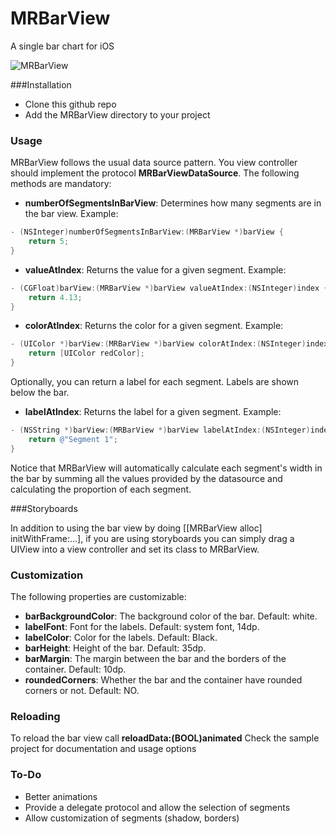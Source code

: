 MRBarView
=========

A single bar chart for iOS

![MRBarView](https://raw.github.com/mrojas/MRBarView/master/barview.png)

###Installation

- Clone this github repo
- Add the MRBarView directory to your project

### Usage

MRBarView follows the usual data source pattern. You view controller should implement the protocol **MRBarViewDataSource**.
The following methods are mandatory:

- **numberOfSegmentsInBarView**: Determines how many segments are in the bar view. Example:
```Objective-C
- (NSInteger)numberOfSegmentsInBarView:(MRBarView *)barView {
    return 5;
}
```

- **valueAtIndex**: Returns the value for a given segment. Example:
```Objective-C
- (CGFloat)barView:(MRBarView *)barView valueAtIndex:(NSInteger)index {
    return 4.13;
}
```

- **colorAtIndex**: Returns the color for a given segment. Example:
```Objective-C
- (UIColor *)barView:(MRBarView *)barView colorAtIndex:(NSInteger)index {
    return [UIColor redColor];
}
```

Optionally, you can return a label for each segment. Labels are shown below the bar.

- **labelAtIndex**: Returns the label for a given segment. Example:
```Objective-C
- (NSString *)barView:(MRBarView *)barView labelAtIndex:(NSInteger)index {
    return @"Segment 1";
}
```

Notice that MRBarView will automatically calculate each segment's width in the bar by summing all the values provided by the datasource and calculating the proportion of each segment.

###Storyboards

In addition to using the bar view by doing [[MRBarView alloc] initWithFrame:...], if you are using storyboards you can simply drag a UIView into a view controller and set its class to MRBarView.


### Customization

The following properties are customizable:

- **barBackgroundColor**: The background color of the bar. Default: white.
- **labelFont**: Font for the labels. Default: system font, 14dp.
- **labelColor**: Color for the labels. Default: Black.
- **barHeight**: Height of the bar. Default: 35dp.
- **barMargin**: The margin between the bar and the borders of the container. Default: 10dp.
- **roundedCorners**: Whether the bar and the container have rounded corners or not. Default: NO.

### Reloading

To reload the bar view call **reloadData:(BOOL)animated**
Check the sample project for documentation and usage options

### To-Do

- Better animations
- Provide a delegate protocol and allow the selection of segments
- Allow customization of segments (shadow, borders)
